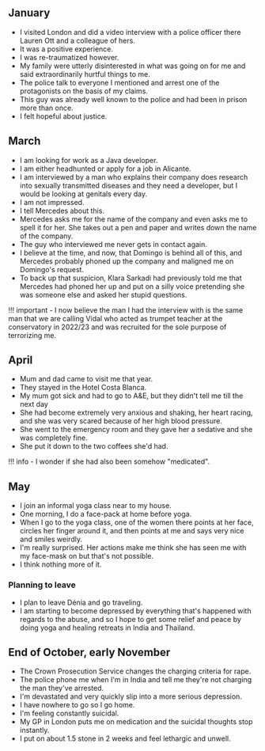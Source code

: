 ## January

- I visited London and did a video interview with a police officer there Lauren Ott and a colleague of hers.
- It was a positive experience.
- I was re-traumatized however.
- My family were utterly disinterested in what was going on for me and said extraordinarily hurtful things to me.
- The police talk to everyone I mentioned and arrest one of the protagonists on the basis of my claims.
- This guy was already well known to the police and had been in prison more than once.
- I felt hopeful about justice.

## March

- I am looking for work as a Java developer.
- I am either headhunted or apply for a job in Alicante.
- I am interviewed by a man who explains their company does research into sexually transmitted diseases and they need a developer, but I would be looking at genitals every day.
- I am not impressed.
- I tell Mercedes about this. 
- Mercedes asks me for the name of the company and even asks me to spell it for her. She takes out a pen and paper and writes down the name of the company.
- The guy who interviewed me never gets in contact again.
- I believe at the time, and now, that Domingo is behind all of this, and Mercedes probably phoned up the company and maligned me on Domingo's request.
- To back up that suspicion, Klara Sarkadi had previously told me that Mercedes had phoned her up and put on a silly voice pretending she was someone else and asked her stupid questions.

!!! important
    - I now believe the man I had the interview with is the same man that we are calling Vidal who acted as trumpet teacher at the conservatory in 2022/23 and was recruited for the sole purpose of terrorizing me.

## April

- Mum and dad came to visit me that year.
- They stayed in the Hotel Costa Blanca.
- My mum got sick and had to go to A&E, but they didn't tell me till the next day
- She had become extremely very anxious and shaking, her heart racing, and she was very scared because of her high blood pressure.
- She went to the emergency room and they gave her a sedative and she was completely fine.
- She put it down to the two coffees she'd had.

!!! info
    - I wonder if she had also been somehow "medicated".

## May

- I join an informal yoga class near to my house.
- One morning, I do a face-pack at home before yoga.
- When I go to the yoga class, one of the women there points at her face, circles her finger around it, and then points at me and says very nice and smiles weirdly.
- I'm really surprised. Her actions make me think she has seen me with my face-mask on but that's not possible.
- I think nothing more of it.

### Planning to leave

- I plan to leave Dénia and go traveling.
- I am starting to become depressed by everything that's happened with regards to the abuse, and so I hope to get some relief and peace by doing yoga and healing retreats in India and Thailand.

## End of October, early November 

- The Crown Prosecution Service changes the charging criteria for rape.
- The police phone me when I'm in India and tell me they're not charging the man they've arrested.
- I'm devastated and very quickly slip into a more serious depression.
- I have nowhere to go so I go home.
- I'm feeling constantly suicidal.
- My GP in London puts me on medication and the suicidal thoughts stop instantly.
- I put on about 1.5 stone in 2 weeks and feel lethargic and unwell.

